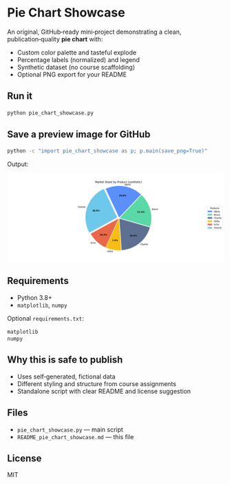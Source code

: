# Pie Chart Showcase

An original, GitHub‑ready mini‑project demonstrating a clean, publication‑quality **pie chart** with:

- Custom color palette and tasteful explode
- Percentage labels (normalized) and legend
- Synthetic dataset (no course scaffolding)
- Optional PNG export for your README

## Run it

```bash
python pie_chart_showcase.py
```

## Save a preview image for GitHub

```bash
python -c "import pie_chart_showcase as p; p.main(save_png=True)"
```

Output: 

![Preview](pie_chart_showcase.png)


## Requirements

- Python 3.8+
- `matplotlib`, `numpy`

Optional `requirements.txt`:

```
matplotlib
numpy
```

## Why this is safe to publish

- Uses self‑generated, fictional data
- Different styling and structure from course assignments
- Standalone script with clear README and license suggestion

## Files

- `pie_chart_showcase.py` — main script
- `README_pie_chart_showcase.md` — this file

## License

MIT

